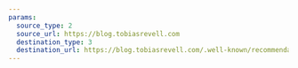 ```yaml
---
params:
  source_type: 2
  source_url: https://blog.tobiasrevell.com
  destination_type: 3
  destination_url: https://blog.tobiasrevell.com/.well-known/recommendations.opml
---
```

